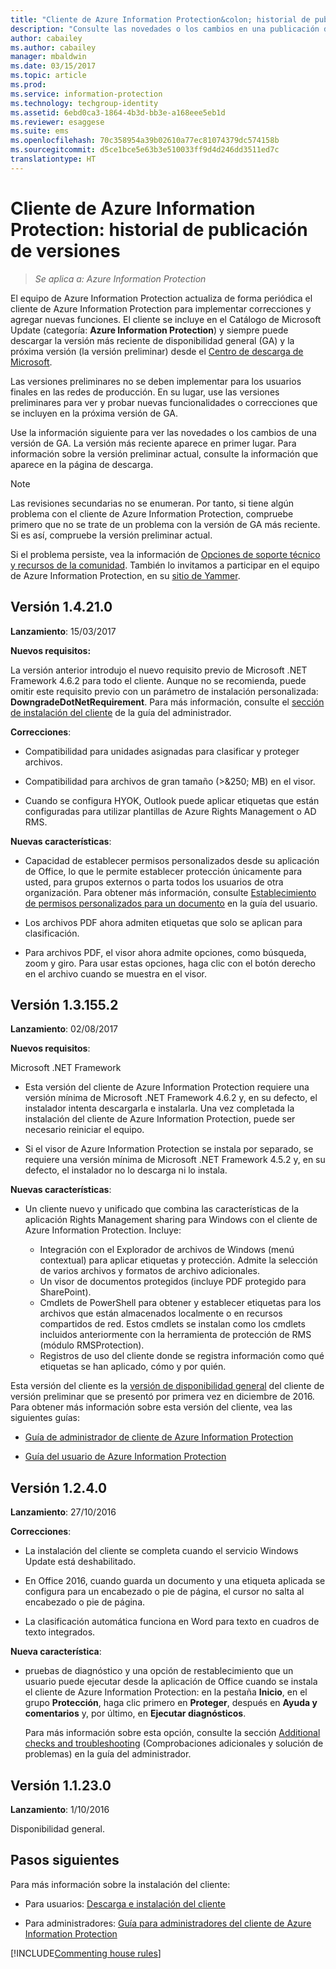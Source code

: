 ```yaml
---
title: "Cliente de Azure Information Protection&colon; historial de publicación de versiones"
description: "Consulte las novedades o los cambios en una publicación del cliente de Azure Information Protection para Windows."
author: cabailey
ms.author: cabailey
manager: mbaldwin
ms.date: 03/15/2017
ms.topic: article
ms.prod: 
ms.service: information-protection
ms.technology: techgroup-identity
ms.assetid: 6ebd0ca3-1864-4b3d-bb3e-a168eee5eb1d
ms.reviewer: esaggese
ms.suite: ems
ms.openlocfilehash: 70c358954a39b02610a77ec81074379dc574158b
ms.sourcegitcommit: d5ce1bce5e63b3e510033ff9d4d246dd3511ed7c
translationtype: HT
---
```

# <a name="azure-information-protection-client-version-release-history"></a>Cliente de Azure Information Protection: historial de publicación de versiones

>*Se aplica a: Azure Information Protection*

El equipo de Azure Information Protection actualiza de forma periódica el cliente de Azure Information Protection para implementar correcciones y agregar nuevas funciones. El cliente se incluye en el Catálogo de Microsoft Update (categoría: **Azure Information Protection**) y siempre puede descargar la versión más reciente de disponibilidad general (GA) y la próxima versión (la versión preliminar) desde el [Centro de descarga de Microsoft](https://www.microsoft.com/en-us/download/details.aspx?id=53018).

Las versiones preliminares no se deben implementar para los usuarios finales en las redes de producción. En su lugar, use las versiones preliminares para ver y probar nuevas funcionalidades o correcciones que se incluyen en la próxima versión de GA. 

Use la información siguiente para ver las novedades o los cambios de una versión de GA. La versión más reciente aparece en primer lugar. Para información sobre la versión preliminar actual, consulte la información que aparece en la página de descarga.

> [!NOTE]
> Las revisiones secundarias no se enumeran. Por tanto, si tiene algún problema con el cliente de Azure Information Protection, compruebe primero que no se trate de un problema con la versión de GA más reciente. Si es así, compruebe la versión preliminar actual.
>  
> Si el problema persiste, vea la información de [Opciones de soporte técnico y recursos de la comunidad](../get-started/information-support.md#support-options-and-community-resources). También lo invitamos a participar en el equipo de Azure Information Protection, en su [sitio de Yammer](https://www.yammer.com/askipteam/).

## <a name="version-14210"></a>Versión 1.4.21.0

**Lanzamiento**: 15/03/2017

**Nuevos requisitos:**

La versión anterior introdujo el nuevo requisito previo de Microsoft .NET Framework 4.6.2 para todo el cliente. Aunque no se recomienda, puede omitir este requisito previo con un parámetro de instalación personalizada: **DowngradeDotNetRequirement**. Para más información, consulte el [sección de instalación del cliente](client-admin-guide.md#how-to-install-the-azure-information-protection-client-for-users) de la guía del administrador.


**Correcciones**:

- Compatibilidad para unidades asignadas para clasificar y proteger archivos.

- Compatibilidad para archivos de gran tamaño (>&250; MB) en el visor. 

- Cuando se configura HYOK, Outlook puede aplicar etiquetas que están configuradas para utilizar plantillas de Azure Rights Management o AD RMS.


**Nuevas características**:

- Capacidad de establecer permisos personalizados desde su aplicación de Office, lo que le permite establecer protección únicamente para usted, para grupos externos o parta todos los usuarios de otra organización. Para obtener más información, consulte [Establecimiento de permisos personalizados para un documento](client-classify-protect.md#set-custom-permissions-for-a-document) en la guía del usuario.
    
- Los archivos PDF ahora admiten etiquetas que solo se aplican para clasificación.

- Para archivos PDF, el visor ahora admite opciones, como búsqueda, zoom y giro. Para usar estas opciones, haga clic con el botón derecho en el archivo cuando se muestra en el visor.


## <a name="version-131552"></a>Versión 1.3.155.2

**Lanzamiento**: 02/08/2017

**Nuevos requisitos**:

Microsoft .NET Framework

- Esta versión del cliente de Azure Information Protection requiere una versión mínima de Microsoft .NET Framework 4.6.2 y, en su defecto, el instalador intenta descargarla e instalarla. Una vez completada la instalación del cliente de Azure Information Protection, puede ser necesario reiniciar el equipo.

- Si el visor de Azure Information Protection se instala por separado, se requiere una versión mínima de Microsoft .NET Framework 4.5.2 y, en su defecto, el instalador no lo descarga ni lo instala.

**Nuevas características**:

- Un cliente nuevo y unificado que combina las características de la aplicación Rights Management sharing para Windows con el cliente de Azure Information Protection. Incluye:
    
    - Integración con el Explorador de archivos de Windows (menú contextual) para aplicar etiquetas y protección. Admite la selección de varios archivos y formatos de archivo adicionales.
    - Un visor de documentos protegidos (incluye PDF protegido para SharePoint).
    - Cmdlets de PowerShell para obtener y establecer etiquetas para los archivos que están almacenados localmente o en recursos compartidos de red. Estos cmdlets se instalan como los cmdlets incluidos anteriormente con la herramienta de protección de RMS (módulo RMSProtection).
    - Registros de uso del cliente donde se registra información como qué etiquetas se han aplicado, cómo y por quién.

Esta versión del cliente es la [versión de disponibilidad general](https://blogs.technet.microsoft.com/enterprisemobility/2017/02/08/azure-information-protection-december-update-moves-to-general-availability/) del cliente de versión preliminar que se presentó por primera vez en diciembre de 2016. Para obtener más información sobre esta versión del cliente, vea las siguientes guías:

- [Guía de administrador de cliente de Azure Information Protection](client-admin-guide.md)

- [Guía del usuario de Azure Information Protection](client-user-guide.md)


## <a name="version-1240"></a>Versión 1.2.4.0

**Lanzamiento**: 27/10/2016

**Correcciones**:

- La instalación del cliente se completa cuando el servicio Windows Update está deshabilitado.

- En Office 2016, cuando guarda un documento y una etiqueta aplicada se configura para un encabezado o pie de página, el cursor no salta al encabezado o pie de página.

- La clasificación automática funciona en Word para texto en cuadros de texto integrados.

**Nueva característica**:

- pruebas de diagnóstico y una opción de restablecimiento que un usuario puede ejecutar desde la aplicación de Office cuando se instala el cliente de Azure Information Protection: en la pestaña **Inicio**, en el grupo **Protección**, haga clic primero en **Proteger**, después en **Ayuda y comentarios** y, por último, en **Ejecutar diagnósticos**. 

    Para más información sobre esta opción, consulte la sección [Additional checks and troubleshooting](client-admin-guide.md#additional-checks-and-troubleshooting) (Comprobaciones adicionales y solución de problemas) en la guía del administrador.

## <a name="version-11230"></a>Versión 1.1.23.0

**Lanzamiento**: 1/10/2016

Disponibilidad general.

## <a name="next-steps"></a>Pasos siguientes

Para más información sobre la instalación del cliente:

- Para usuarios: [Descarga e instalación del cliente](install-client-app.md)

- Para administradores: [Guía para administradores del cliente de Azure Information Protection](client-admin-guide.md)


[!INCLUDE[Commenting house rules](../includes/houserules.md)]